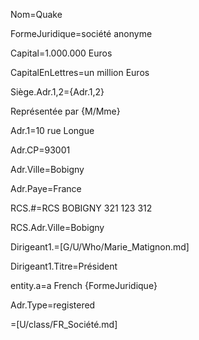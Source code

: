 Nom=Quake

FormeJuridique=société anonyme

Capital=1.000.000 Euros

CapitalEnLettres=un million Euros

Siège.Adr.1,2={Adr.1,2}

Représentée par {M/Mme}

Adr.1=10 rue Longue

Adr.CP=93001

Adr.Ville=Bobigny

Adr.Paye=France
 
RCS.#=RCS BOBIGNY 321 123 312

RCS.Adr.Ville=Bobigny

Dirigeant1.=[G/U/Who/Marie_Matignon.md]

Dirigeant1.Titre=Président

entity.a=a French {FormeJuridique}

Adr.Type=registered

=[U/class/FR_Société.md]
